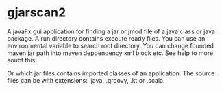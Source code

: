 # gjarscan2

 A javaFx gui application for finding a jar or jmod file of a java class or java package. A run directory contains execute ready files. You can use an environmental variable to search root directory. You can change founded maven jar path into maven deppendency xml block etc. See help to more aoubt this.
 
 Or which jar files contains imported classes of an application. The source files can be with extensions: .java, .groovy, .kt or .scala.

